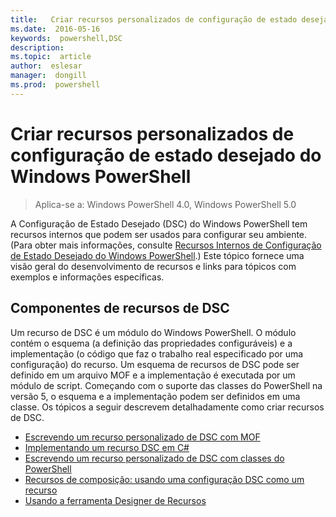 ```yaml
---
title:   Criar recursos personalizados de configuração de estado desejado do Windows PowerShell
ms.date:  2016-05-16
keywords:  powershell,DSC
description:  
ms.topic:  article
author:  eslesar
manager:  dongill
ms.prod:  powershell
---
```


# Criar recursos personalizados de configuração de estado desejado do Windows PowerShell

> Aplica-se a: Windows PowerShell 4.0, Windows PowerShell 5.0

A Configuração de Estado Desejado (DSC) do Windows PowerShell tem recursos internos que podem ser usados para configurar seu ambiente. (Para obter mais informações, consulte [Recursos Internos de Configuração de Estado Desejado do Windows PowerShell](builtInResource.md).) Este tópico fornece uma visão geral do desenvolvimento de recursos e links para tópicos com exemplos e informações específicas.

## Componentes de recursos de DSC

Um recurso de DSC é um módulo do Windows PowerShell. O módulo contém o esquema (a definição das propriedades configuráveis) e a implementação (o código que faz o trabalho real especificado por uma configuração) do recurso. Um esquema de recursos de DSC pode ser definido em um arquivo MOF e a implementação é executada por um módulo de script. Começando com o suporte das classes do PowerShell na versão 5, o esquema e a implementação podem ser definidos em uma classe. Os tópicos a seguir descrevem detalhadamente como criar recursos de DSC.

* [Escrevendo um recurso personalizado de DSC com MOF](authoringResourceMOF.md) 
* [Implementando um recurso DSC em C#](authoringResourceMofCS.md) 
* [Escrevendo um recurso personalizado de DSC com classes do PowerShell](authoringResourceClass.md) 
* [Recursos de composição: usando uma configuração DSC como um recurso](authoringResourceComposite.md) 
* [Usando a ferramenta Designer de Recursos](authoringResourceMofDesigner.md) 



<!--HONumber=May16_HO3-->


